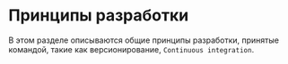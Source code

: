 # Принципы разработки

В этом разделе описываются общие принципы разработки, принятые командой, такие как версионирование, `Continuous integration`.